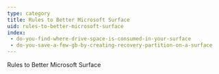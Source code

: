 ```yaml
---
type: category
title: Rules to Better Microsoft Surface
uid: rules-to-better-microsoft-surface
index:
 - do-you-find-where-drive-space-is-consumed-in-your-surface
 - do-you-save-a-few-gb-by-creating-recovery-partition-on-a-surface
---
```


Rules to Better Microsoft Surface


